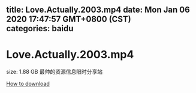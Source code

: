 
title: Love.Actually.2003.mp4
date: Mon Jan 06 2020 17:47:57 GMT+0800 (CST)    
categories: baidu
---

# Love.Actually.2003.mp4
size: 1.88 GB
 最帅的资源信息限时分享站
 

[How to download](https://bpcam.bemobtrk.com/go/2ceec3aa-1ca2-46d6-b9ff-aaa5c184517c?jno=3180)